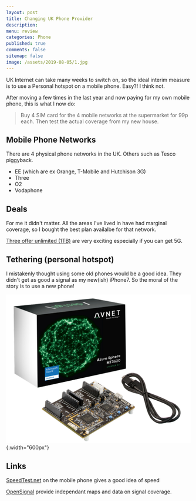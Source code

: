 ```yaml
---
layout: post
title: Changing UK Phone Provider 
description: 
menu: review
categories: Phone 
published: true 
comments: false     
sitemap: false
image: /assets/2019-08-05/1.jpg
---
```

UK Internet can take many weeks to switch on, so the ideal interim measure is to use a Personal hotspot on a mobile phone. Easy?! I think not.  

After moving a few times in the last year and now paying for my own mobile phone, this is what I now do:  

> Buy 4 SIM card for the 4 mobile networks at the supermarket for 99p each. Then test the actual coverage from my new house.

## Mobile Phone Networks

There are 4 physical phone networks in the UK. Others such as Tesco piggyback.

- EE (which are ex Orange, T-Mobile and Hutchison 3G)
- Three
- O2
- Vodaphone

## Deals

For me it didn't matter. All the areas I've lived in have had marginal coverage, so I bought the best plan availalbe for that network.  

[Three offer unlimited (1TB)](http://www.three.co.uk/Store/SIM/Plans_for_phones) are very exciting especially if you can get 5G.

## Tethering (personal hotspot)

I mistakenly thought using some old phones would be a good idea. They didn't get as good a signal as my new(ish) iPhone7. So the moral of the story is to use a new phone!


![alt text](/assets/2019-08-05/1.jpg "Don't use old phones!"){:width="600px"}

## Links

[SpeedTest.net](https://www.speedtest.net/) on the mobile phone gives a good idea of speed

[OpenSignal](https://www.opensignal.com/) provide independant maps and data on signal coverage.

